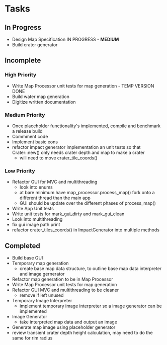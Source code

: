 # Tasks

## In Progress
* Design Map Specification IN PROGRESS - **MEDIUM**
* Build crater generator

## Incomplete

### High Priority
* Write Map Processor unit tests for map generation - TEMP VERSION DONE
* Build water map generation
* Digitize written documentation

### Medium Priority
* Once placeholder functionality's implemented, compile and benchmark a release build
* Commment code
* Implement basic eons
* refactor impact generator implementation an unit tests so that Crater::new() only needs crater depth and map to make a crater
    * will need to move crater_tile_coords()

### Low Priority

* Refactor GUI for MVC and multithreading
    * look into enums
    * at bare minimum have map_processor.process_map() fork onto a different thread than the main app
    * GUI should be update over the different phases of process_map()
* Write App Unit tests
* Write unit tests for mark_gui_dirty and mark_gui_clean
* Look into multithreading
* fix gui image path print
* refactor crater_tiles_coords() in ImpactGenerator into multiple methods

## Completed

* Build base GUI
* Temporary map generation
    * create base map data structure, to outline base map data interpreter and image gernerator
* Refactor map generation to be in Map Processor
* Write Map Processor unit tests for map generation
* Refactor GUI MVC and multithreading to be cleaner
    * remove if left unused
* Temporary Image Interpreter
    * implement temporary image interpreter so a image generator can be implemented
* Image Generator
    * take interpreted map data and output an image
* Generate map image using placeholder generator
* review transient crater depth height calculation, may need to do the same for rim radius
